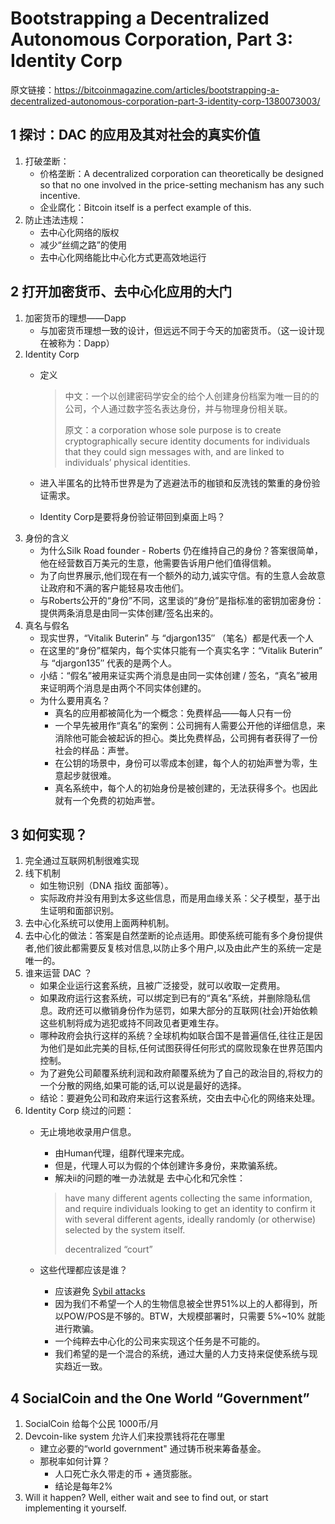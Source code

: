 # Bootstrapping a Decentralized Autonomous Corporation, Part 3: Identity Corp

原文链接：https://bitcoinmagazine.com/articles/bootstrapping-a-decentralized-autonomous-corporation-part-3-identity-corp-1380073003/

## 1 探讨：DAC 的应用及其对社会的真实价值

1. 打破垄断：
    - 价格垄断：A decentralized corporation can theoretically be designed so that no one involved in the price-setting mechanism has any such incentive.
    - 企业腐化：Bitcoin itself is a perfect example of this.
2. 防止违法违规：
    - 去中心化网络的版权
    - 减少“丝绸之路”的使用
    - 去中心化网络能比中心化方式更高效地运行

## 2 打开加密货币、去中心化应用的大门

1. 加密货币的理想——Dapp
    - 与加密货币理想一致的设计，但远远不同于今天的加密货币。（这一设计现在被称为：Dapp）
2. Identity Corp
    - 定义
        > 中文：一个以创建密码学安全的给个人创建身份档案为唯一目的的公司，个人通过数字签名表达身份，并与物理身份相关联。
        >
        > 原文：a corporation whose sole purpose is to create cryptographically secure identity documents for individuals that they could sign messages with, and are linked to individuals’ physical identities.

    - 进入半匿名的比特币世界是为了逃避法币的枷锁和反洗钱的繁重的身份验证需求。
    - Identity Corp是要将身份验证带回到桌面上吗？
3. 身份的含义
    - 为什么Silk Road founder - Roberts 仍在维持自己的身份？答案很简单，他在经营数百万美元的生意，他需要告诉用户他们值得信赖。
    - 为了向世界展示,他们现在有一个额外的动力,诚实守信。有的生意人会故意让政府和不满的客户能轻易攻击他们。
    - 与Roberts公开的“身份”不同，这里谈的“身份”是指标准的密钥加密身份：提供两条消息是由同一实体创建/签名出来的。
4. 真名与假名
    - 现实世界，“Vitalik Buterin” 与 “djargon135″ （笔名）都是代表一个人
    - 在这里的“身份”框架内，每个实体只能有一个真实名字：“Vitalik Buterin” 与 “djargon135″ 代表的是两个人。
    - 小结：“假名”被用来证实两个消息是由同一实体创建 / 签名，“真名”被用来证明两个消息是由两个不同实体创建的。
    - 为什么要用真名？
        - 真名的应用都被简化为一个概念：免费样品——每人只有一份
        - 一个早先被用作“真名”的案例：公司拥有人需要公开他的详细信息，来消除他可能会被起诉的担心。类比免费样品，公司拥有者获得了一份社会的样品：声誉。
        - 在公钥的场景中，身份可以零成本创建，每个人的初始声誉为零，生意起步就很难。
        - 真名系统中，每个人的初始身份是被创建的，无法获得多个。也因此就有一个免费的初始声誉。

## 3 如何实现？

1.  完全通过互联网机制很难实现
2.  线下机制
    - 如生物识别（DNA 指纹 面部等）。
    - 实际政府并没有用到太多这些信息，而是用血缘关系：父子模型，基于出生证明和面部识别。
3.  去中心化系统可以使用上面两种机制。
4.  去中心化的做法：答案是自然垄断的论点适用。即使系统可能有多个身份提供者,他们彼此都需要反复核对信息,以防止多个用户,以及由此产生的系统一定是唯一的。
5.  谁来运营 DAC ？
    - 如果企业运行这套系统，且被广泛接受，就可以收取一定费用。
    - 如果政府运行这套系统，可以绑定到已有的“真名”系统，并删除隐私信息。政府还可以撤销身份作为惩罚，如果大部分的互联网(社会)开始依赖这些机制将成为逃犯或持不同政见者更难生存。
    - 哪种政府会执行这样的系统？全球机构如联合国不是普遍信任,往往正是因为他们是如此完美的目标,任何试图获得任何形式的腐败现象在世界范围内控制。
    - 为了避免公司颠覆系统利润和政府颠覆系统为了自己的政治目的,将权力的一个分散的网络,如果可能的话,可以说是最好的选择。
    - 结论：要避免公司和政府来运行这套系统，交由去中心化的网络来处理。
6. Identity Corp 绕过的问题：
    - 无止境地收录用户信息。
        - 由Human代理，组群代理来完成。
        - 但是，代理人可以为假的个体创建许多身份，来欺骗系统。
        - 解决ii的问题的唯一办法就是 去中心化和冗余性：
        > have many different agents collecting the same information, and require individuals looking to get an identity to confirm it with several different agents, ideally randomly (or otherwise) selected by the system itself.
        >
        > decentralized “court”

    - 这些代理都应该是谁？
        - 应该避免 [Sybil attacks](https://en.wikipedia.org/wiki/Sybil_attack)
        - 因为我们不希望一个人的生物信息被全世界51%以上的人都得到，所以POW/POS是不够的。BTW，大规模部署时，只需要 5%~10% 就能进行欺骗。
        - 一个纯粹去中心化的公司来实现这个任务是不可能的。
        - 我们希望的是一个混合的系统，通过大量的人力支持来促使系统与现实趋近一致。

## 4 SocialCoin and the One World “Government”
1. SocialCoin 给每个公民 1000币/月
2. Devcoin-like system 允许人们来投票钱将花在哪里
    - 建立必要的“world government" 通过铸币税来筹备基金。
    - 那税率如何计算？
        - 人口死亡永久带走的币 + 通货膨胀。
        - 结论是每年2%
3. Will it happen? Well, either wait and see to find out, or start implementing it yourself.
